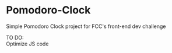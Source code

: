 # Pomodoro-Clock

Simple Pomodoro Clock project for FCC's front-end dev challenge

TO DO:  
Optimize JS code
